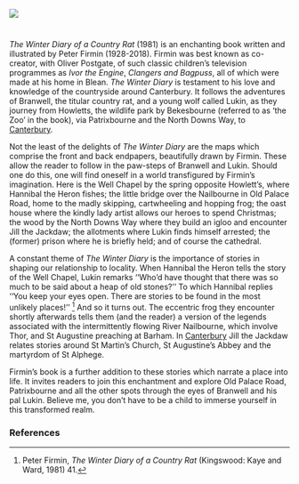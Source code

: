 <a href="https://www.kent-maps.online"><img src="https://kent-map.github.io/mdpress/juncture/ve-button.png"></a>
<param ve-config title="The Winter Diary of a Country Rat by Peter Firmin" author="Dr Simon Wilson" layout="vtl" banner="https://stor.artstor.org/stor/f0782a67-883f-4b39-91f1-7d63e32c9f3b">
<param ve-map center="Q866348" zoom="10">

<param ve-entity eid="Q29303" aliases="Canterbury">
<param ve-entity eid="Q2741069" aliases="Blean">
<param ve-entity eid="Q1836548" aliases="Barham">
<param ve-entity eid="Q7148079" aliases="Patrixbourne">


#

_The Winter Diary of a Country Rat_ (1981) is an enchanting book written and illustrated by Peter Firmin (1928-2018). Firmin was best known as co-creator, with Oliver Postgate, of such classic children’s television programmes as _Ivor the Engine_, _Clangers and Bagpuss_, all of which were made at his home in Blean. _The Winter Diary_ is testament to his love and knowledge of the countryside around Canterbury. It follows the adventures of Branwell, the titular country rat, and a young wolf called Lukin, as they journey from Howletts, the wildlife park by Bekesbourne (referred to as ‘the Zoo’ in the book), via Patrixbourne and the North Downs Way, to [Canterbury](/canterbury/20c-canterbury-home).
<param ve-image url="https://stor.artstor.org/stor/a50ee0cf-5697-4ae5-99cf-5bd9b4f46b75" label="The Winter Diary of a Country Rat" attribution="Peter Firmin. By kind permission of Charlotte Firmin">

Not the least of the delights of _The Winter Diary_ are the maps which comprise the front and back endpapers, beautifully drawn by Firmin. These allow the reader to follow in the paw-steps of Branwell and Lukin. Should one do this, one will find oneself in a world transfigured by Firmin’s imagination. Here is the Well Chapel by the spring opposite Howlett’s, where Hannibal the Heron fishes; the little bridge over the Nailbourne in Old Palace Road, home to the madly skipping, cartwheeling and hopping frog; the oast house where the kindly lady artist allows our heroes to spend Christmas; the wood by the North Downs Way where they build an igloo and encounter Jill the Jackdaw; the allotments where Lukin finds himself arrested; the (former) prison where he is briefly held; and of course the cathedral.  
<param ve-image url="https://stor.artstor.org/stor/f0782a67-883f-4b39-91f1-7d63e32c9f3b" label="Front Paper, The Winter Diary of a Country Rat" attribution="Peter Firmin. By kind permission of Charlotte Firmin">
                                                                                                                                                  
A constant theme of _The Winter Diary_ is the importance of stories in shaping our relationship to locality. When Hannibal the Heron tells the story of the Well Chapel, Lukin remarks ‘‘Who’d have thought that there was so much to be said about a heap of old stones?’’ To which Hannibal replies ‘‘You keep your eyes open. There are stories to be found in the most unlikely places!’’ [^ref1] And so it turns out. The eccentric frog they encounter shortly afterwards tells them (and the reader) a version of the legends associated with the intermittently flowing River Nailbourne, which involve Thor, and St Augustine preaching at Barham. In [Canterbury](/canterbury/20c-canterbury-home) Jill the Jackdaw relates stories around St Martin’s Church, St Augustine’s Abbey and the martyrdom of St Alphege. 
<param ve-image url="https://upload.wikimedia.org/wikipedia/commons/e/e1/Detail_of_Bekesbourne_Well_Chapel_-_geograph.org.uk_-_2053938.jpg" label="
Detail of Bekesbourne Well Chapel" attribution="David Anstiss, via Wikimedia Commons" license="CC BY-SA 2.0"> 
<param ve-image url="https://stor.artstor.org/stor/801c7f8a-436d-4bc2-863f-7be500afda3d" label="St Martin's Church" attribution="Connor Treston">
<param ve-image url="https://upload.wikimedia.org/wikipedia/commons/3/3e/St_Augustines_Abbey%2C_Canterbury_4.jpg" label="St Augustine's Abbey, Canterbury" attribution="Nilfanion, via Wikimedia Commons" license="CC BY-SA 4.0">

Firmin’s book is a further addition to these stories which narrate a place into life. It invites readers to join this enchantment and explore Old Palace Road, Patrixbourne and all the other spots through the eyes of Branwell and his pal Lukin. Believe me, you don’t have to be a child to immerse yourself in this transformed realm.
<param ve-image url="https://upload.wikimedia.org/wikipedia/commons/0/0d/Court_Lodge_on_Old_Palace_Road_-_geograph.org.uk_-_1776450.jpg" label="Court Lodge on Old Palace Road" attribution="David Anstiss" license="CC BY-SA 2.0">

### References

[^ref1]: Peter Firmin, _The Winter Diary of a Country Rat_ (Kingswood: Kaye and Ward, 1981) 41.
<param ve-image url="https://stor.artstor.org/stor/a50ee0cf-5697-4ae5-99cf-5bd9b4f46b75" label="The Winter Diary of a Country Rat" attribution="Peter Firmin. By kind permission of Charlotte Firmin">

